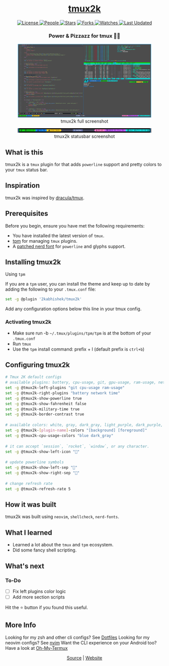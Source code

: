 <div align = "center">

<h1><a href="https://2kabhishek.github.io/tmux2k">tmux2k</a></h1>

<a href="https://github.com/2KAbhishek/tmux2k/blob/main/LICENSE">
<img alt="License" src="https://img.shields.io/github/license/2kabhishek/tmux2k?style=flat&color=eee&label="> </a>

<a href="https://github.com/2KAbhishek/tmux2k/graphs/contributors">
<img alt="People" src="https://img.shields.io/github/contributors/2kabhishek/tmux2k?style=flat&color=ffaaf2&label=People"> </a>

<a href="https://github.com/2KAbhishek/tmux2k/stargazers">
<img alt="Stars" src="https://img.shields.io/github/stars/2kabhishek/tmux2k?style=flat&color=98c379&label=Stars"></a>

<a href="https://github.com/2KAbhishek/tmux2k/network/members">
<img alt="Forks" src="https://img.shields.io/github/forks/2kabhishek/tmux2k?style=flat&color=66a8e0&label=Forks"> </a>

<a href="https://github.com/2KAbhishek/tmux2k/watchers">
<img alt="Watches" src="https://img.shields.io/github/watchers/2kabhishek/tmux2k?style=flat&color=f5d08b&label=Watches"> </a>

<a href="https://github.com/2KAbhishek/tmux2k/pulse">
<img alt="Last Updated" src="https://img.shields.io/github/last-commit/2kabhishek/tmux2k?style=flat&color=e06c75&label="> </a>

<h3>Power & Pizzazz for tmux 🥊💅</h3>

<figure>
  <img src= "images/screenshot-full.png" alt="tmux2k Demo">
  <br/>
  <figcaption>tmux2k full screenshot</figcaption>
</figure>

<figure>
  <img src= "images/screenshot.png" alt="tmux2k Demo">
  <br/>
  <figcaption>tmux2k statusbar screenshot</figcaption>
</figure>

</div>

## What is this

tmux2k is a `tmux` plugin for that adds `powerline` support and pretty colors to your `tmux` status bar.

## Inspiration

tmux2k was inspired by [dracula/tmux](https://github.com/dracula/tmux).

## Prerequisites

Before you begin, ensure you have met the following requirements:

-   You have installed the latest version of `tmux`.
-   [tpm](https://github.com/tmux-plugins/tpm) for managing `tmux` plugins.
-   A [patched nerd font](https://www.nerdfonts.com/) for `powerline` and glyphs support.

## Installing tmux2k

Using `tpm`

If you are a `tpm` user, you can install the theme and keep up to date by adding the following to your `.tmux.conf` file:

```bash
set -g @plugin '2kabhishek/tmux2k'

```

Add any configuration options below this line in your tmux config.

### Activating tmux2k

-   Make sure run -b `~/.tmux/plugins/tpm/tpm` is at the bottom of your `.tmux.conf`
-   Run `tmux`
-   Use the `tpm` install command: prefix + I (default prefix is `ctrl+b`)

## Configuring tmux2k

```bash
# Tmux 2K default configs
# available plugins: battery, cpu-usage, git, gpu-usage, ram-usage, network, network-bandwidth, network-ping, weather, time
set -g @tmux2k-left-plugins "git cpu-usage ram-usage"
set -g @tmux2k-right-plugins "battery network time"
set -g @tmux2k-show-powerline true
set -g @tmux2k-show-fahrenheit false
set -g @tmux2k-military-time true
set -g @tmux2k-border-contrast true

# available colors: white, gray, dark_gray, light_purple, dark_purple, cyan, green, orange, red, pink, yellow
set -g @tmux2k-[plugin-name]-colors "[background] [foreground]"
set -g @tmux2k-cpu-usage-colors "blue dark_gray"

# it can accept `session`, `rocket`, `window`, or any character.
set -g @tmux2k-show-left-icon ""

# update powerline symbols
set -g @tmux2k-show-left-sep ""
set -g @tmux2k-show-right-sep ""

# change refresh rate
set -g @tmux2k-refresh-rate 5
```

## How it was built

tmux2k was built using `neovim`, `shellcheck`, `nerd-fonts`.

## What I learned

-   Learned a lot about the `tmux` and `tpm` ecosystem.
-   Did some fancy shell scripting.

## What's next

### To-Do

-   [ ] Fix left plugins color logic
-   [ ] Add more section scripts

Hit the ⭐ button if you found this useful.

## More Info


Looking for my zsh and other cli configs? See [Dotfiles](https://github.com/2kabhishek/Dotfiles)
Looking for my neovim configs? See [nvim](https://github.com/2kabhishek/nvim)
Want the CLI experience on your Android too? Have a look at [Oh-My-Termux](https://github.com/2kabhishek/Oh-My-Termux)

<div align="center">

<a href="https://github.com/2KAbhishek/tmux2k">Source</a> | <a href="https://2kabhishek.github.io/tmux2k">Website</a>

</div>

